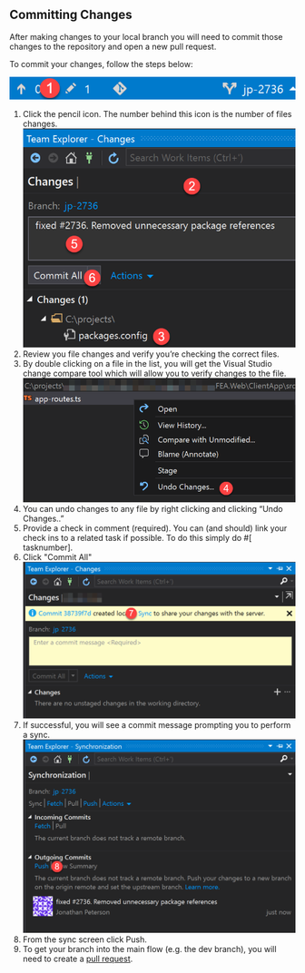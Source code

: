 ## Committing  Changes

After making changes to your local branch you will need to commit those changes to the repository and open a new pull request.

To commit your changes, follow the steps below:

![image.png](/.attachments/image-2c99e88b-dc67-45b1-8185-265088ddf644.png)
1. Click the pencil icon. The number behind this icon is the number of files changes.
![image.png](/.attachments/image-3fd321f6-1633-4472-98ab-0e3873cb4085.png)
1. Review you file changes and verify you’re checking the correct files.
1. By double clicking on a file in the list, you will get the Visual Studio change compare tool which will allow you to verify changes to the file.
![image.png](/.attachments/image-c9b09463-24f1-4ae5-91cf-769b69d1c472.png)
1. You can undo changes to any file by right clicking and clicking “Undo Changes..”
1. Provide a check in comment (required). You can (and should) link your check ins to a related task if possible. To do this simply do #[ tasknumber].
1. Click "Commit All"
![image.png](/.attachments/image-b0a26bc9-f346-4036-817b-5d1f6564e4b8.png)
1. If successful, you will see a commit message prompting you to perform a sync.
![image.png](/.attachments/image-23d76b67-ff38-43af-89d3-b1efd6633743.png)
1. From the sync screen click Push.
1. To get your branch into the main flow (e.g. the dev branch), you will need to create a [pull request](/Home/Tutorials/Using-Git/Pull-Requests).
